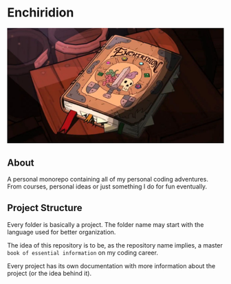 # Enchiridion

![cover](./docs/cover.jpg)

## About

A personal monorepo containing all of my personal coding adventures. From courses, personal ideas or just something I do for fun eventually.

## Project Structure

Every folder is basically a project. The folder name may start with the language used for better organization.

The idea of this repository is to be, as the repository name implies, a master `book of essential information` on my coding career.

Every project has its own documentation with more information about the project (or the idea behind it).
